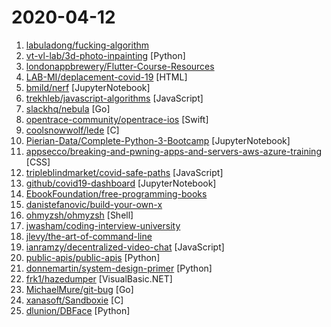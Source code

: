 # 2020-04-12

1. [labuladong/fucking-algorithm](https://github.com/labuladong/fucking-algorithm "手把手撕LeetCode题目，扒各种算法套路的裤子。English version supported! Crack LeetCode, not only how, but also why.") 
2. [vt-vl-lab/3d-photo-inpainting](https://github.com/vt-vl-lab/3d-photo-inpainting "[CVPR 2020] 3D Photography using Context-aware Layered Depth Inpainting") [Python]
3. [londonappbrewery/Flutter-Course-Resources](https://github.com/londonappbrewery/Flutter-Course-Resources "Learn to Code While Building Apps - The Complete Flutter Development Bootcamp") 
4. [LAB-MI/deplacement-covid-19](https://github.com/LAB-MI/deplacement-covid-19 "Service de génération de l'attestation de déplacement dérogatoire à présenter dans le cadre du confinement lié au virus covid-19") [HTML]
5. [bmild/nerf](https://github.com/bmild/nerf "Code release for NeRF (Neural Radiance Fields)") [JupyterNotebook]
6. [trekhleb/javascript-algorithms](https://github.com/trekhleb/javascript-algorithms "📝 Algorithms and data structures implemented in JavaScript with explanations and links to further readings") [JavaScript]
7. [slackhq/nebula](https://github.com/slackhq/nebula "A scalable overlay networking tool with a focus on performance, simplicity and security") [Go]
8. [opentrace-community/opentrace-ios](https://github.com/opentrace-community/opentrace-ios "OpenTrace iOS app. Reference implementation of the BlueTrace protocol.") [Swift]
9. [coolsnowwolf/lede](https://github.com/coolsnowwolf/lede "Lean's OpenWrt source") [C]
10. [Pierian-Data/Complete-Python-3-Bootcamp](https://github.com/Pierian-Data/Complete-Python-3-Bootcamp "Course Files for Complete Python 3 Bootcamp Course on Udemy") [JupyterNotebook]
11. [appsecco/breaking-and-pwning-apps-and-servers-aws-azure-training](https://github.com/appsecco/breaking-and-pwning-apps-and-servers-aws-azure-training "Course content, lab setup instructions and documentation of our very popular Breaking and Pwning Apps and Servers on AWS and Azure hands on training!") [CSS]
12. [tripleblindmarket/covid-safe-paths](https://github.com/tripleblindmarket/covid-safe-paths "COVID Safe Paths (based on Private Kit) is an open and privacy preserving system to use personal information to battle COVID") [JavaScript]
13. [github/covid19-dashboard](https://github.com/github/covid19-dashboard "A site that displays up to date COVID-19 stats, powered by fastpages.") [JupyterNotebook]
14. [EbookFoundation/free-programming-books](https://github.com/EbookFoundation/free-programming-books "📚 Freely available programming books") 
15. [danistefanovic/build-your-own-x](https://github.com/danistefanovic/build-your-own-x "🤓 Build your own (insert technology here)") 
16. [ohmyzsh/ohmyzsh](https://github.com/ohmyzsh/ohmyzsh "🙃 A delightful community-driven (with 1500+ contributors) framework for managing your zsh configuration. Includes 200+ optional plugins (rails, git, OSX, hub, capistrano, brew, ant, php, python, etc), over 140 themes to spice up your morning, and an auto-update tool so that makes it easy to keep up with the latest updates from the community.") [Shell]
17. [jwasham/coding-interview-university](https://github.com/jwasham/coding-interview-university "A complete computer science study plan to become a software engineer.") 
18. [jlevy/the-art-of-command-line](https://github.com/jlevy/the-art-of-command-line "Master the command line, in one page") 
19. [ianramzy/decentralized-video-chat](https://github.com/ianramzy/decentralized-video-chat "🚀 Zipcall.io 🚀 Peer to peer browser video calling platform with unmatched video quality and latency.") [JavaScript]
20. [public-apis/public-apis](https://github.com/public-apis/public-apis "A collective list of free APIs for use in software and web development.") [Python]
21. [donnemartin/system-design-primer](https://github.com/donnemartin/system-design-primer "Learn how to design large-scale systems. Prep for the system design interview. Includes Anki flashcards.") [Python]
22. [frk1/hazedumper](https://github.com/frk1/hazedumper "up to date csgo offsets and hazedumper config") [VisualBasic.NET]
23. [MichaelMure/git-bug](https://github.com/MichaelMure/git-bug "Distributed, offline-first bug tracker embedded in git, with bridges") [Go]
24. [xanasoft/Sandboxie](https://github.com/xanasoft/Sandboxie "Sandboxie - Open Source") [C]
25. [dlunion/DBFace](https://github.com/dlunion/DBFace "DBFace is a real-time, single-stage detector for face detection, with faster speed and higher accuracy") [Python]
